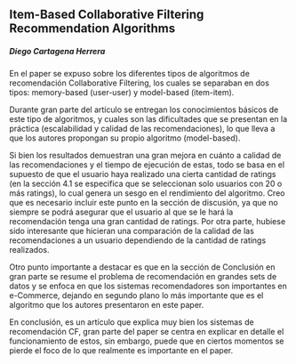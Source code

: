 
## Item-Based Collaborative Filtering Recommendation Algorithms
##### Diego Cartagena Herrera
En el paper se expuso sobre los diferentes tipos de algoritmos de recomendación Collaborative Filtering, los cuales se separaban en dos tipos: memory-based (user-user) y model-based (item-item).

Durante gran parte del artículo se entregan los conocimientos básicos de este tipo de algoritmos, y cuales son las dificultades que se presentan en la práctica (escalabilidad y calidad de las recomendaciones), lo que lleva a que los autores propongan su propio algoritmo (model-based).

Si bien los resultados demuestran una gran mejora en cuánto a calidad de las recomendaciones y el tiempo de ejecución de estas, todo se basa en el supuesto de que el usuario haya realizado una cierta cantidad de ratings (en la sección 4.1 se especifica que se seleccionan solo usuarios con 20 o más ratings), lo cual genera un sesgo en el rendimiento del algoritmo. Creo que es necesario incluir este punto en la sección de discusión, ya que no siempre se podrá asegurar que el usuario al que se le hará la recomendación tenga una gran cantidad de ratings. Por otra parte, hubiese sido interesante que hicieran una comparación de la calidad de las recomendaciones a un usuario dependiendo de la cantidad de ratings realizados.


Otro punto importante a destacar es que en la sección de Conclusión en gran parte se resume el problema de recomendación en grandes sets de datos y se enfoca en que los sistemas recomendadores son importantes en e-Commerce, dejando en segundo plano lo más importante que es el algoritmo que los autores presentaron en este paper.

En conclusión, es un artículo que explica muy bien los sistemas de recomendación CF, gran parte del paper se centra en explicar en detalle el funcionamiento de estos, sin embargo, puede que en ciertos momentos se pierde el foco de lo que realmente es importante en el paper.
